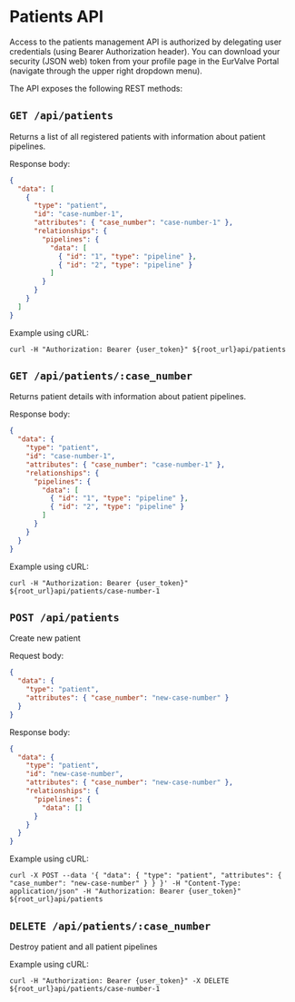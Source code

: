 # Patients API

Access to the patients management API is authorized by delegating user
credentials (using Bearer Authorization header). You can download your
security (JSON web) token from your profile page in the EurValve Portal
(navigate through the upper right dropdown menu).

The API exposes the following REST methods:

## `GET /api/patients`

Returns a list of all registered patients with information about patient
pipelines.

Response body:

```json
{
  "data": [
    {
      "type": "patient",
      "id": "case-number-1",
      "attributes": { "case_number": "case-number-1" },
      "relationships": {
        "pipelines": {
          "data": [
            { "id": "1", "type": "pipeline" },
            { "id": "2", "type": "pipeline" }
          ]
        }
      }
    }
  ]
}
```

Example using cURL:

```
curl -H "Authorization: Bearer {user_token}" ${root_url}api/patients
```

## `GET /api/patients/:case_number`

Returns patient details with information about patient pipelines.

Response body:

```json
{
  "data": {
    "type": "patient",
    "id": "case-number-1",
    "attributes": { "case_number": "case-number-1" },
    "relationships": {
      "pipelines": {
        "data": [
          { "id": "1", "type": "pipeline" },
          { "id": "2", "type": "pipeline" }
        ]
      }
    }
  }
}
```

Example using cURL:

```
curl -H "Authorization: Bearer {user_token}" ${root_url}api/patients/case-number-1
```

## `POST /api/patients`

Create new patient

Request body:

```json
{
  "data": {
    "type": "patient",
    "attributes": { "case_number": "new-case-number" }
  }
}
```

Response body:


```json
{
  "data": {
    "type": "patient",
    "id": "new-case-number",
    "attributes": { "case_number": "new-case-number" },
    "relationships": {
      "pipelines": {
        "data": []
      }
    }
  }
}
```

Example using cURL:

```
curl -X POST --data '{ "data": { "type": "patient", "attributes": { "case_number": "new-case-number" } } }' -H "Content-Type: application/json" -H "Authorization: Bearer {user_token}" ${root_url}api/patients
```

## `DELETE /api/patients/:case_number`

Destroy patient and all patient pipelines

Example using cURL:

```
curl -H "Authorization: Bearer {user_token}" -X DELETE ${root_url}api/patients/case-number-1
```

